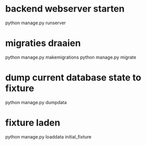 

# backend webserver starten 

python manage.py runserver

# migraties draaien
python manage.py makemigrations
python manage.py migrate

# dump current database state to fixture
python manage.py dumpdata


# fixture laden 
python manage.py loaddata initial_fixture
